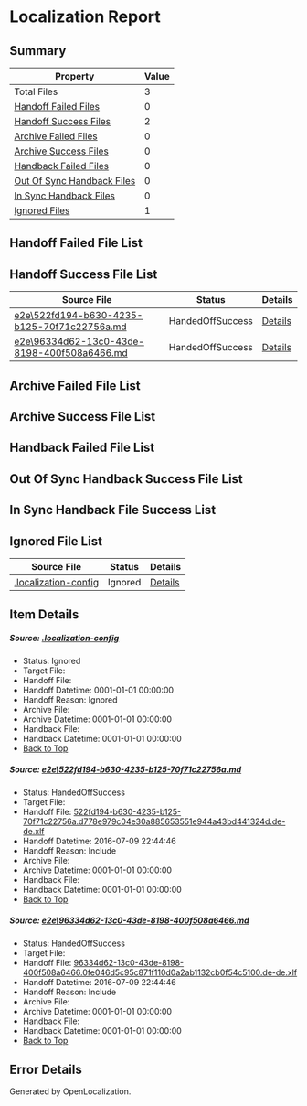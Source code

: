 # <a name='report-top'></a> Localization Report

## Summary
 Property | Value 
 -------- | ----- 
 Total Files | 3
[ Handoff Failed Files ](#handoff-failed-list)| 0
[ Handoff Success Files ](#handoff-success-list)| 2
[ Archive Failed Files ](#archive-failed-list)| 0
[ Archive Success Files ](#archive-success-list)| 0
[ Handback Failed Files ](#handback-failed-list)| 0
[ Out Of Sync Handback Files ](#outofsync-handback-success-list)| 0
[ In Sync Handback Files ](#insync-handback-success-list)| 0
[ Ignored Files ](#ignored-list)| 1

## <a name='handoff-failed-list'></a> Handoff Failed File List

## <a name='handoff-success-list'></a> Handoff Success File List
 Source File | Status | Details 
 ----------- | ------ | ------- 
 [e2e\522fd194-b630-4235-b125-70f71c22756a.md](https://github.com/OpenLocalizationTestOrg/oltest/blob/0bb72859214a447399cee6ca66eae53dbb6d8860/e2e/522fd194-b630-4235-b125-70f71c22756a.md) | HandedOffSuccess | [Details](#1eaf701d1bd20bcb91cc38b729739070017d86571)
 [e2e\96334d62-13c0-43de-8198-400f508a6466.md](https://github.com/OpenLocalizationTestOrg/oltest/blob/0bb72859214a447399cee6ca66eae53dbb6d8860/e2e/96334d62-13c0-43de-8198-400f508a6466.md) | HandedOffSuccess | [Details](#7f9ea782e1e30836723fdde823b9eb327ddb2fd52)

## <a name='archive-failed-list'></a> Archive Failed File List

## <a name='archive-success-list'></a> Archive Success File List

## <a name='handback-failed-list'></a> Handback Failed File List

## <a name='outofsync-handback-success-list'></a> Out Of Sync Handback Success File List

## <a name='insync-handback-success-list'></a> In Sync Handback File Success List

## <a name='ignored-list'></a> Ignored File List
 Source File | Status | Details 
 ----------- | ------ | ------- 
 [.localization-config](https://github.com/OpenLocalizationTestOrg/oltest/blob/0bb72859214a447399cee6ca66eae53dbb6d8860/.localization-config) | Ignored | [Details](#3d4f252ac210baf56311d7e97dcc2db10974dbd20)

## Item Details
##### <a name='3d4f252ac210baf56311d7e97dcc2db10974dbd20'></a> Source: [.localization-config](https://github.com/OpenLocalizationTestOrg/oltest/blob/0bb72859214a447399cee6ca66eae53dbb6d8860/.localization-config)
* Status: Ignored
* Target File: 
* Handoff File: 
* Handoff Datetime: 0001-01-01 00:00:00
* Handoff Reason: Ignored
* Archive File: 
* Archive Datetime: 0001-01-01 00:00:00
* Handback File: 
* Handback Datetime: 0001-01-01 00:00:00
* [Back to Top](#report-top)

##### <a name='1eaf701d1bd20bcb91cc38b729739070017d86571'></a> Source: [e2e\522fd194-b630-4235-b125-70f71c22756a.md](https://github.com/OpenLocalizationTestOrg/oltest/blob/0bb72859214a447399cee6ca66eae53dbb6d8860/e2e/522fd194-b630-4235-b125-70f71c22756a.md)
* Status: HandedOffSuccess
* Target File: 
* Handoff File: [522fd194-b630-4235-b125-70f71c22756a.d778e979c04e30a885653551e944a43bd441324d.de-de.xlf](https://github.com/OpenLocalizationTestOrg/olhandoff-e2e/blob/30e29b9355b4964bb1698e0b9878711a3a2fa1cc/ol-handoff/OpenLocalizationTestOrg/oltest-dede-fly/ci/ht/522fd194-b630-4235-b125-70f71c22756a.d778e979c04e30a885653551e944a43bd441324d.de-de.xlf)
* Handoff Datetime: 2016-07-09 22:44:46
* Handoff Reason: Include
* Archive File: 
* Archive Datetime: 0001-01-01 00:00:00
* Handback File: 
* Handback Datetime: 0001-01-01 00:00:00
* [Back to Top](#report-top)

##### <a name='7f9ea782e1e30836723fdde823b9eb327ddb2fd52'></a> Source: [e2e\96334d62-13c0-43de-8198-400f508a6466.md](https://github.com/OpenLocalizationTestOrg/oltest/blob/0bb72859214a447399cee6ca66eae53dbb6d8860/e2e/96334d62-13c0-43de-8198-400f508a6466.md)
* Status: HandedOffSuccess
* Target File: 
* Handoff File: [96334d62-13c0-43de-8198-400f508a6466.0fe046d5c95c871f110d0a2ab1132cb0f54c5100.de-de.xlf](https://github.com/OpenLocalizationTestOrg/olhandoff-e2e/blob/30e29b9355b4964bb1698e0b9878711a3a2fa1cc/ol-handoff/OpenLocalizationTestOrg/oltest-dede-fly/ci/ht/96334d62-13c0-43de-8198-400f508a6466.0fe046d5c95c871f110d0a2ab1132cb0f54c5100.de-de.xlf)
* Handoff Datetime: 2016-07-09 22:44:46
* Handoff Reason: Include
* Archive File: 
* Archive Datetime: 0001-01-01 00:00:00
* Handback File: 
* Handback Datetime: 0001-01-01 00:00:00
* [Back to Top](#report-top)


## Error Details

Generated by OpenLocalization.
